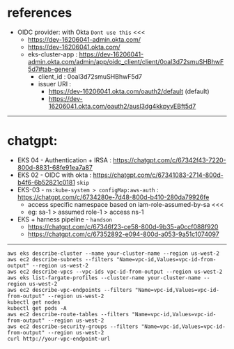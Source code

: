 # references
- OIDC provider: with Okta `Dont use this`  <<<
    - https://dev-16206041-admin.okta.com/
    - https://dev-16206041.okta.com/
    - eks-cluster-app : https://dev-16206041-admin.okta.com/admin/app/oidc_client/client/0oal3d72smuSHBhwF5d7#tab-general
        - client_id : 0oal3d72smuSHBhwF5d7
        - issuer URI :
            - https://dev-16206041.okta.com/oauth2/default (default)
            - https://dev-16206041.okta.com/oauth2/ausl3dg4kkpyvEBft5d7
---  
# chatgpt:
- EKS 04 - Authentication + IRSA  : https://chatgpt.com/c/67342f43-7220-800d-8831-68fe91ea7a87
- EKS 02 - OIDC with okta : https://chatgpt.com/c/67341083-2714-800d-b4f6-6b52821c0181 `skip`
- EKS-03 - `ns:kube-system > configMap:aws-auth` : https://chatgpt.com/c/6734280e-7d48-800d-b410-280da79926fe
    - access  specific namespace based on iam-role-assumed-by-sa  <<<
    - eg: sa-1 > assumed role-1 > access ns-1
- EKS + harness pipeline - `handson`
  - https://chatgpt.com/c/67346f23-ce58-800d-9b35-a0ccf088f920
  - https://chatgpt.com/c/67352892-e094-800d-a053-9a51c1074097

---
```
aws eks describe-cluster --name your-cluster-name --region us-west-2
aws ec2 describe-subnets --filters "Name=vpc-id,Values=vpc-id-from-output" --region us-west-2
aws ec2 describe-vpcs --vpc-ids vpc-id-from-output --region us-west-2
aws eks list-fargate-profiles --cluster-name your-cluster-name --region us-west-2
aws ec2 describe-vpc-endpoints --filters "Name=vpc-id,Values=vpc-id-from-output" --region us-west-2
kubectl get nodes
kubectl get pods -A
aws ec2 describe-route-tables --filters "Name=vpc-id,Values=vpc-id-from-output" --region us-west-2
aws ec2 describe-security-groups --filters "Name=vpc-id,Values=vpc-id-from-output" --region us-west-2
curl http://your-vpc-endpoint-url
```
